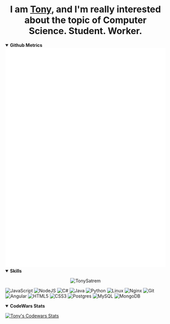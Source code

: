 <h1 align="center"> I am <a href="https://github.com/TonySatrem">Tony</a>, and I'm really interested about the topic of Computer Science. Student. Worker. </h1>

<details open> <summary><b>Github Metrics</b></summary>
  <img src="github-metrics.svg"/>
</details>

<details open> <summary><b>Skills</b></summary>
  <div align="center">
  
  ![TonySatrem](https://img.shields.io/badge/tony_satrem-black?style=for-the-badge&logo=gnometerminal&logoColor=#241F31)
  
  </div>
  
  ![JavaScript](https://img.shields.io/badge/javascript-%23323330.svg?style=for-the-badge&logo=javascript&logoColor=%23F7DF1E)  ![NodeJS](https://img.shields.io/badge/node.js-6DA55F?style=for-the-badge&logo=node.js&logoColor=white)  ![C#](https://img.shields.io/badge/c%23-%23239120.svg?style=for-the-badge&logo=csharp&logoColor=white)  ![Java](https://img.shields.io/badge/java-%23ED8B00.svg?style=for-the-badge&logo=openjdk&logoColor=white)  ![Python](https://img.shields.io/badge/python-3670A0?style=for-the-badge&logo=python&logoColor=ffdd54)  ![Linux](https://img.shields.io/badge/Linux-FCC624?style=for-the-badge&logo=linux&logoColor=black)  ![Nginx](https://img.shields.io/badge/nginx-%23009639.svg?style=for-the-badge&logo=nginx&logoColor=white)  ![Git](https://img.shields.io/badge/git-%23F05033.svg?style=for-the-badge&logo=git&logoColor=white)  ![Angular](https://img.shields.io/badge/angular-%23DD0031.svg?style=for-the-badge&logo=angular&logoColor=white)  ![HTML5](https://img.shields.io/badge/html5-%23E34F26.svg?style=for-the-badge&logo=html5&logoColor=white)  ![CSS3](https://img.shields.io/badge/css3-%231572B6.svg?style=for-the-badge&logo=css3&logoColor=white) ![Postgres](https://img.shields.io/badge/postgres-%23316192.svg?style=for-the-badge&logo=postgresql&logoColor=white)  ![MySQL](https://img.shields.io/badge/mysql-%2300f.svg?style=for-the-badge&logo=mysql&logoColor=white)  ![MongoDB](https://img.shields.io/badge/MongoDB-%234ea94b.svg?style=for-the-badge&logo=mongodb&logoColor=white)
</details>

<details open> <summary><b>CodeWars Stats</b></summary>
  
  [![Tony's Codewars Stats](https://github.r2v.ch/codewars?user=TonySatrem&top_languages=true&stroke=%23b362ff&theme=purple_dark)](https://www.codewars.com/users/TonySatrem)
  
</details>

